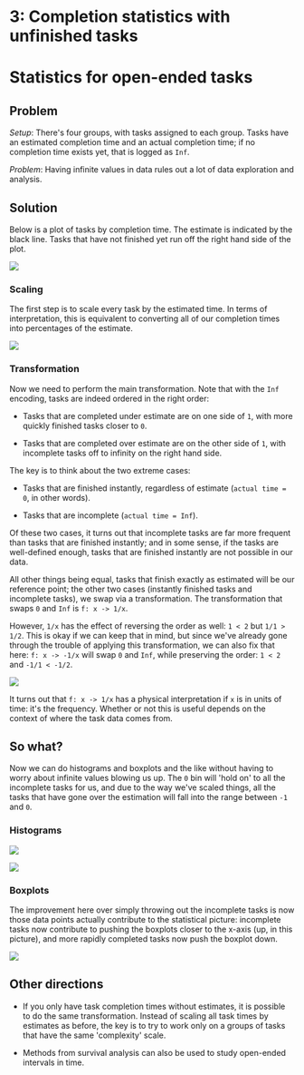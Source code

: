 3: Completion statistics with unfinished tasks
================

Statistics for open-ended tasks
===============================

Problem
-------

*Setup*: There's four groups, with tasks assigned to each group. Tasks have an estimated completion time and an actual completion time; if no completion time exists yet, that is logged as `Inf`.

*Problem*: Having infinite values in data rules out a lot of data exploration and analysis.

Solution
--------

Below is a plot of tasks by completion time. The estimate is indicated by the black line. Tasks that have not finished yet run off the right hand side of the plot.

![](03-completion-zero_files/figure-markdown_github/unnamed-chunk-1-1.png)

### Scaling

The first step is to scale every task by the estimated time. In terms of interpretation, this is equivalent to converting all of our completion times into percentages of the estimate.

![](03-completion-zero_files/figure-markdown_github/unnamed-chunk-2-1.png)

### Transformation

Now we need to perform the main transformation. Note that with the `Inf` encoding, tasks are indeed ordered in the right order:

-   Tasks that are completed under estimate are on one side of `1`, with more quickly finished tasks closer to `0`.

-   Tasks that are completed over estimate are on the other side of `1`, with incomplete tasks off to infinity on the right hand side.

The key is to think about the two extreme cases:

-   Tasks that are finished instantly, regardless of estimate (`actual time = 0`, in other words).

-   Tasks that are incomplete (`actual time = Inf`).

Of these two cases, it turns out that incomplete tasks are far more frequent than tasks that are finished instantly; and in some sense, if the tasks are well-defined enough, tasks that are finished instantly are not possible in our data.

All other things being equal, tasks that finish exactly as estimated will be our reference point; the other two cases (instantly finished tasks and incomplete tasks), we swap via a transformation. The transformation that swaps `0` and `Inf` is `f: x -> 1/x`.

However, `1/x` has the effect of reversing the order as well: `1 < 2` but `1/1 > 1/2`. This is okay if we can keep that in mind, but since we've already gone through the trouble of applying this transformation, we can also fix that here: `f: x -> -1/x` will swap `0` and `Inf`, while preserving the order: `1 < 2` and `-1/1 < -1/2`.

![](03-completion-zero_files/figure-markdown_github/unnamed-chunk-3-1.png)

It turns out that `f: x -> 1/x` has a physical interpretation if `x` is in units of time: it's the frequency. Whether or not this is useful depends on the context of where the task data comes from.

So what?
--------

Now we can do histograms and boxplots and the like without having to worry about infinite values blowing us up. The `0` bin will 'hold on' to all the incomplete tasks for us, and due to the way we've scaled things, all the tasks that have gone over the estimation will fall into the range between `-1` and `0`.

### Histograms

![](03-completion-zero_files/figure-markdown_github/unnamed-chunk-4-1.png)

![](03-completion-zero_files/figure-markdown_github/unnamed-chunk-5-1.png)

### Boxplots

The improvement here over simply throwing out the incomplete tasks is now those data points actually contribute to the statistical picture: incomplete tasks now contribute to pushing the boxplots closer to the x-axis (up, in this picture), and more rapidly completed tasks now push the boxplot down.

![](03-completion-zero_files/figure-markdown_github/unnamed-chunk-6-1.png)

Other directions
----------------

-   If you only have task completion times without estimates, it is possible to do the same transformation. Instead of scaling all task times by estimates as before, the key is to try to work only on a groups of tasks that have the same 'complexity' scale.

-   Methods from survival analysis can also be used to study open-ended intervals in time.

